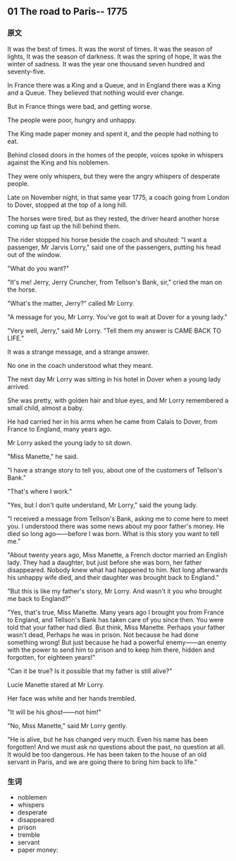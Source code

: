 ## 01 The road to Paris-- 1775

### 原文
It was the best of times. It was the worst of times.
It was the season of lights, It was the season of darkness.
It was the spring of hope, It was the winter of sadness.
It was the year one thousand seven hundred and seventy-five.

In France there was a King and a Queue, and in England there was a King and a Queue. They believed that nothing would ever change.

But in France things were bad, and getting worse.

The people were poor, hungry and unhappy.

The King made paper money and spent it, and the people had nothing to eat.

Behind closed doors in the homes of the people, voices spoke in whispers against the King and his noblemen.

They were only whispers, but they were the angry whispers of desperate people.

Late on November night, in that same year 1775, a coach going from London to Dover, stopped at the top of a long hill.

The horses were tired, but as they rested, the driver heard another horse coming up fast up the hill behind them.

The rider stopped his horse beside the coach and shouted: "I want a passenger, Mr Jarvis Lorry," said one of the passengers, putting his head out of the window.

"What do you want?"

"It's me! Jerry, Jerry Cruncher, from Tellson's Bank, sir," cried the man on the horse.

"What's the matter, Jerry?" called Mr Lorry.

"A message for you, Mr Lorry. You've got to wait at Dover for a young lady."

"Very well, Jerry," said Mr Lorry. "Tell them my answer is CAME BACK TO LIFE."

It was a strange message, and a strange answer.

No one in the coach understood what they meant.

The next day Mr Lorry was sitting in his hotel in Dover when a young lady arrived.

She was pretty, with golden hair and blue eyes, and Mr Lorry remembered a small child, almost a baby.

He had carried her in his arms when he came from Calais to Dover, from France to England, many years ago.

Mr Lorry asked the young lady to sit down.

"Miss Manette," he said.

"I have a strange story to tell you, about one of the customers of Tellson's Bank."

"That's where I work."

"Yes, but I don't quite understand, Mr Lorry," said the young lady.

"I received a message from Tellson's Bank, asking me to come here to meet you. I understood there was some news about my poor father's money. He died so long ago——before I was born. What is this story you want to tell me."

"About twenty years ago, Miss Manette, a French doctor married an English lady. They had a daughter, but just before she was born, her father disappeared. Nobody knew what had happened to him.
Not long afterwards his unhappy wife died, and their daughter was brought back to England."

"But this is like my father's story, Mr Lorry. And wasn't it you who brought me back to England?"

"Yes, that's true, Miss Manette. Many years ago I brought you from France to England, and Tellson's Bank has taken care of you since then. You were told that your father had died. But think, Miss Manette.
Perhaps your father wasn't dead, Perhaps he was in prison. Not because he had done something wrong! But just because he had a powerful enemy——an enemy with the power to send him to prison and to keep 
him there, hidden and forgotten, for eighteen years!"

"Can it be true? Is it possible that my father is still alive?"

Lucie Manette stared at Mr Lorry.

Her face was white and her hands trembled.

"It will be his ghost——not him!"

"No, Miss Manette," said Mr Lorry gently.

"He is alive, but he has changed very much. Even his name has been forgotten! And we must ask no questions about the past, no question at all. It would be too dangerous. He has been taken to the 
house of an old servant in Paris, and we are going there to bring him back to life."


### 生词

- noblemen
- whispers
- desperate
- disappeared
- prison
- tremble
- servant
- paper money: 